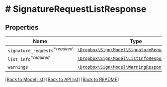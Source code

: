 # # SignatureRequestListResponse



## Properties

Name | Type | Description | Notes
------------ | ------------- | ------------- | -------------
| `signature_requests`<sup>*_required_</sup> | [```\Dropbox\Sign\Model\SignatureRequestResponse[]```](SignatureRequestResponse.md) |  _t__SignatureRequestListResponse::DESCRIPTION  |  |
| `list_info`<sup>*_required_</sup> | [```\Dropbox\Sign\Model\ListInfoResponse```](ListInfoResponse.md) |    |  |
| `warnings` | [```\Dropbox\Sign\Model\WarningResponse[]```](WarningResponse.md) |  _t__WarningResponse::LIST_DESCRIPTION  |  |

[[Back to Model list]](../../README.md#models) [[Back to API list]](../../README.md#endpoints) [[Back to README]](../../README.md)
